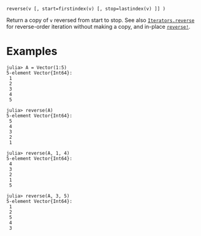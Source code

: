 ```
reverse(v [, start=firstindex(v) [, stop=lastindex(v) ]] )
```

Return a copy of `v` reversed from start to stop.  See also [`Iterators.reverse`](@ref) for reverse-order iteration without making a copy, and in-place [`reverse!`](@ref).

# Examples

```jldoctest
julia> A = Vector(1:5)
5-element Vector{Int64}:
 1
 2
 3
 4
 5

julia> reverse(A)
5-element Vector{Int64}:
 5
 4
 3
 2
 1

julia> reverse(A, 1, 4)
5-element Vector{Int64}:
 4
 3
 2
 1
 5

julia> reverse(A, 3, 5)
5-element Vector{Int64}:
 1
 2
 5
 4
 3
```
